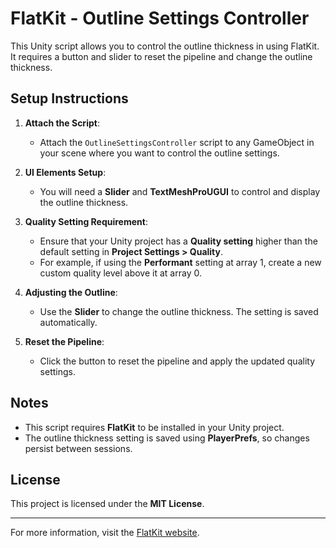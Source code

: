 # FlatKit - Outline Settings Controller

This Unity script allows you to control the outline thickness in using FlatKit. It requires a button and slider to reset the pipeline and change the outline thickness.

## Setup Instructions

1. **Attach the Script**:
   - Attach the `OutlineSettingsController` script to any GameObject in your scene where you want to control the outline settings.

2. **UI Elements Setup**:
   - You will need a **Slider** and **TextMeshProUGUI** to control and display the outline thickness.

3. **Quality Setting Requirement**:
   - Ensure that your Unity project has a **Quality setting** higher than the default setting in **Project Settings > Quality**.
   - For example, if using the **Performant** setting at array 1, create a new custom quality level above it at array 0.

4. **Adjusting the Outline**:
   - Use the **Slider** to change the outline thickness. The setting is saved automatically.

5. **Reset the Pipeline**:
   - Click the button to reset the pipeline and apply the updated quality settings.

## Notes

- This script requires **FlatKit** to be installed in your Unity project.
- The outline thickness setting is saved using **PlayerPrefs**, so changes persist between sessions.

## License

This project is licensed under the **MIT License**.

---

For more information, visit the [FlatKit website](https://flatkit.dustyroom.com/additional-scripts/).

